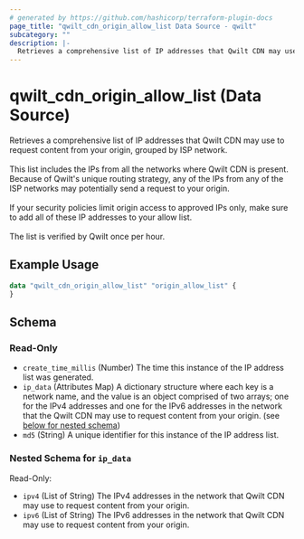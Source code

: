 ```yaml
---
# generated by https://github.com/hashicorp/terraform-plugin-docs
page_title: "qwilt_cdn_origin_allow_list Data Source - qwilt"
subcategory: ""
description: |-
  Retrieves a comprehensive list of IP addresses that Qwilt CDN may use to request content from your origin, grouped by ISP network.This list includes the IPs from all the networks where Qwilt CDN is present. Because of Qwilt's unique routing strategy, any of the IPs from any of the ISP networks may potentially send a request to your origin.If your security policies limit origin access to approved IPs only, make sure to add all of these IP addresses to your allow list.The list is verified by Qwilt once per hour.
---
```


# qwilt_cdn_origin_allow_list (Data Source)

Retrieves a comprehensive list of IP addresses that Qwilt CDN may use to request content from your origin, grouped by ISP network.<br><br>This list includes the IPs from all the networks where Qwilt CDN is present. Because of Qwilt's unique routing strategy, any of the IPs from any of the ISP networks may potentially send a request to your origin.<br><br>If your security policies limit origin access to approved IPs only, make sure to add all of these IP addresses to your allow list.<br><br>The list is verified by Qwilt once per hour.

## Example Usage

```terraform
data "qwilt_cdn_origin_allow_list" "origin_allow_list" {
}
```

<!-- schema generated by tfplugindocs -->
## Schema

### Read-Only

- `create_time_millis` (Number) The time this instance of the IP address list was generated.
- `ip_data` (Attributes Map) A dictionary structure where each key is a network name, and the value is an object comprised of two arrays; one for the IPv4 addresses and one for the IPv6 addresses in the network that the Qwilt CDN may use to request content from your origin. (see [below for nested schema](#nestedatt--ip_data))
- `md5` (String) A unique identifier for this instance of the IP address list.

<a id="nestedatt--ip_data"></a>
### Nested Schema for `ip_data`

Read-Only:

- `ipv4` (List of String) The IPv4 addresses in the network that Qwilt CDN may use to request content from your origin.
- `ipv6` (List of String) The IPv6 addresses in the network that Qwilt CDN may use to request content from your origin.
